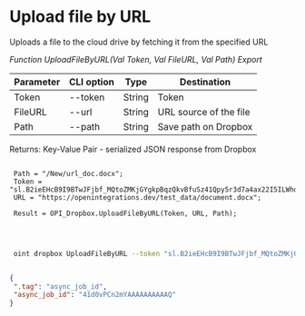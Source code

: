 ﻿---
sidebar_position: 5
---

# Upload file by URL
 Uploads a file to the cloud drive by fetching it from the specified URL


*Function UploadFileByURL(Val Token, Val FileURL, Val Path) Export*

 | Parameter | CLI option | Type | Destination |
 |-|-|-|-|
 | Token | --token | String | Token |
 | FileURL | --url | String | URL source of the file |
 | Path | --path | String | Save path on Dropbox |

 
 Returns: Key-Value Pair - serialized JSON response from Dropbox

```bsl title="Code example"
	
 Path = "/New/url_doc.docx"; 
 Token = "sl.B2ieEHcB9I9BTwJFjbf_MQtoZMKjGYgkpBqzQkvBfuSz41Qpy5r3d7a4ax22I5ILWhd9KLbN5L...";
 URL = "https://openintegrations.dev/test_data/document.docx";
 
 Result = OPI_Dropbox.UploadFileByURL(Token, URL, Path);
 
	
```

```sh title="CLI command example"
 
 oint dropbox UploadFileByURL --token "sl.B2ieEHcB9I9BTwJFjbf_MQtoZMKjGYgkpBqzQkvBfuSz41Qpy5r3d7a4ax22I5ILWhd9KLbN5L..." --url %url% --path %path%


```


```json title="Result"

{
 ".tag": "async_job_id",
 "async_job_id": "41d0vPCn2mYAAAAAAAAAAQ"
}

```
